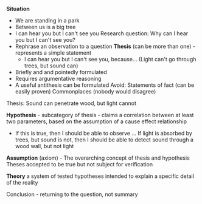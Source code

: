 **Situation**
- We are standing in a park
- Between us is a big tree
- I can hear you but I can't see you
Research question: Why can I hear you but I can't see you?
 - Rephrase an observation to a question
**Thesis** (can be more than one) - represents a simple statement
	- I can hear you but I can't see you, because... (Light can't go through trees, but sound can)
- Briefly and and pointedly formulated
- Requires argumentative reasoning
- A useful antithesis can be formulated
Avoid:
	Statements of fact (can be easily proven)
	Commonplaces (nobody would disagree)

Thesis: Sound can penetrate wood, but light cannot

**Hypothesis** - subcategory of thesis - claims a correlation between at least two parameters, based on the assumption of a cause effect relationship
- If this is true, then I should be able to observe ... 
If light is absorbed by trees, but sound is not, then I should be able to detect sound through a wood wall, but not light

**Assumption** (axiom) - The overarching concept of thesis and hypothesis
Theses accepted to be true but not subject for verification

**Theory** a system of tested hypotheses intended to explain a specific detail of the reality

Conclusion - returning to the question, not summary